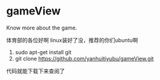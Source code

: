 # gameView
Know more about the game.

体育部的各位好啊
linux装好了没，推荐的你们ubuntu啊

1. sudo apt-get install git
2. git clone https://github.com/yanhuitiyubu/gameView.git

代码就能下载下来查阅了
